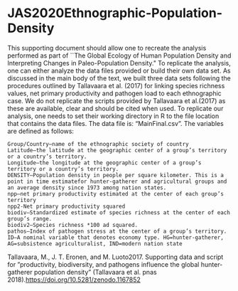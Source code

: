 # JAS2020Ethnographic-Population-Density

This supporting document should allow one to recreate the analysis performed as part of ``The Global Ecology of Human Population Density and Interpreting Changes in Paleo-Population Density." To replicate the analysis, one can either analyze the data files provided or build their own data set. As discussed in the main body of the text, we built three data sets following the procedures outlined by Tallavaara et al. (2017) for linking species richness values, net primary productivity and pathogen load to each ethnographic case. We do not replicate the scripts provided by Tallavaara et al.(2017) as these are available, clear and should be cited when used. To replicate our analysis, one needs to set their working directory in R to the file location that contains the data files. The data file is: “MainFinal.csv”. The variables are defined as follows:

    Group/Country–name of the ethnographic society of country
    Latitude–the latitude at the geographic center of a group’s territory or a country’s territory.
    Longitude–the longitude at the geographic center of a group’s territory or a country’s territory.
    DENSITY–Population density in people per square kilometer. This is a point in time estimatefor hunter-gatherer and agricultural groups and an average density since 1973 among nation states.
    npp–net primary productivity estimated at the center of each group’s territory
    npp2-Net primary productivity squared
    biodiv–Standardized estimate of species richness at the center of each group’s range.
    biodiv2–Species richness *100 ad squared.
    pathos–Index of pathogen stress at the center of a group’s territory.
    ID–A nominal variable that denotes economy type. HG=hunter-gatherer, AG=subsistence agriculturalist, IND=modern nation state

Tallavaara, M., J. T. Eronen, and M. Luoto2017. Supporting data and script for ”productivity, biodiversity, and pathogens influence the global hunter-gatherer population density” (Tallavaara et al. pnas 2018).https://doi.org/10.5281/zenodo.1167852

